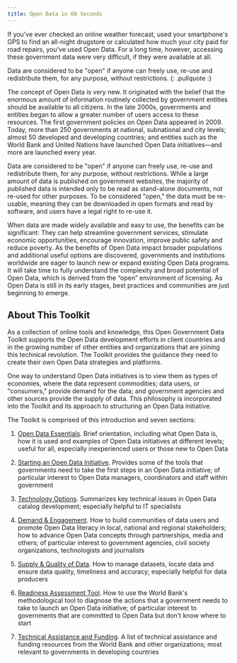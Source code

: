```yaml
---
title: Open Data in 60 Seconds
---
```


If you've ever checked an online weather forecast, used your smartphone's GPS to find an all-night drugstore or calculated how much your city paid for road repairs, you’ve used Open Data. For a long time, however,
accessing these government data were very difficult, if they were available at all.

Data are considered to be "open" if anyone can freely use, re-use and redistribute them, for any purpose, without
restrictions.
{: .pullquote :}

The concept of Open Data is very new. It originated with the belief that the enormous amount of information routinely collected by
government entities should be available to all citizens. In the late 2000s, governments and entities
began to allow a greater number of users access to these resources. The first government policies on Open Data appeared in 2009. Today, more than 250 governments at national,
subnational and city levels; almost 50 developed and developing countries; and entities such as the World Bank and
United Nations have launched Open Data initiatives—and more are launched every year.

Data are considered to be "open" if anyone can freely use, re-use and redistribute them, for any purpose, without
restrictions. While a large amount of data is published on government websites, the majority of published data is intended only to
be read as stand-alone documents, not re-used for other purposes. To be considered "open," the data must be re-usable, meaning they can be
downloaded in open formats and read by software, and users have a legal right to re-use it.

When data are made widely available and easy to use, the benefits can
be significant: They  can help streamline government services, stimulate economic opportunities, encourage innovation,
improve public safety and reduce poverty.
As the benefits of Open Data impact broader populations and additional useful options are discovered, governments and
institutions worldwide are eager to launch new or expand existing Open Data programs. It will take time to fully
understand the complexity and broad potential of Open Data, which is derived from the “open” environment of licensing.
As Open Data is still in its early stages, best practices and communities are just beginning to emerge.

## About This Toolkit

As a collection of online tools and knowledge, this Open Government Data Toolkit supports
the Open Data development efforts in client countries and in the growing number of other entities and organizations that
are joining this technical revolution. The Toolkit provides the guidance they need to create their own Open Data strategies
and platforms. 

One way to understand Open Data initiatives is to view them as types of economies, where the data represent commodities; data users, or "consumers," provide demand for the data; and government agencies and other sources provide the supply of data. This philosophy is incorporated into the Toolkit and its approach to structuring an Open Data initiative.


The Toolkit is comprised of this introduction and seven sections:

1. [Open Data Essentials](essentials.html). Brief orientation, including what Open Data is, how it is used and examples of Open Data initiatives at different levels; useful for all, especially inexperienced users or those new to Open Data

2. [Starting an Open Data Initiative](starting.html). Provides some of the tools that governments need to take the first steps in an Open Data initiative; of particular interest to Open Data managers, coordinators and staff within government

3. [Technology Options](technology.html). Summarizes key technical issues in Open Data catalog development; especially helpful to IT specialists

4. [Demand & Engagement](demand.html). How to build communities of data users and promote Open Data literacy in local,
national and regional stakeholders; how to advance Open Data concepts through partnerships, media and others; of
particular interest to government agencies, civil society organizations, technologists and journalists

5. [Supply & Quality of Data](supply.html). How to manage datasets, locate data and ensure data quality, timeliness and accuracy; especially helpful for data producers


6. [Readiness Assessment Tool](odra.html). How to use the World Bank's methodological tool to diagnose the actions that a
government needs to take to launch an Open Data initiative; of particular interest to governments that
are committed to Open Data but don't know where to start


7. [Technical Assistance and Funding](technical-assistance.html). A list of technical assistance and funding resources from the World Bank and other organizations; most relevant to governments in developing countries

